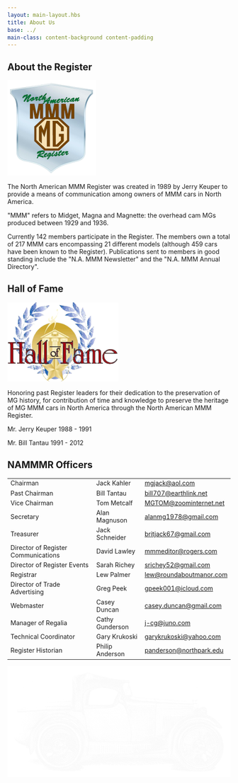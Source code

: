 ```yaml
---
layout: main-layout.hbs
title: About Us
base: ../
main-class: content-background content-padding
---
```

<h2 class="divider">About the Register</h2>

<img class="float-left" src="img/nammmr-logo-metal.png" alt="">

The North American MMM Register was created in 1989 by Jerry Keuper
to provide a means of communication among owners of MMM cars in North America.

"MMM" refers to Midget, Magna and Magnette: the overhead cam MGs
produced between 1929 and 1936.

Currently 142 members participate in the Register.
The members own a total of 217 MMM cars encompassing 21 different models (although 459 cars
have been known to the Register). Publications sent to members in good standing include
the "N.A. MMM Newsletter" and the "N.A. MMM Annual Directory".

<h2 class="divider">Hall of Fame</h2>

<img class="float-right" src="img/hall-of-fame.png" alt="">

Honoring past Register leaders for their dedication to the preservation of MG history,
for contribution of time and knowledge to preserve the heritage of MG MMM cars
in North America through the North American MMM Register.

<div class="hall-of-fame">
Mr. Jerry Keuper   1988 - 1991

Mr. Bill Tantau   1991 - 2012
</div>

<h2 class="divider">NAMMMR Officers</h2>

<table class="officers">
<tr>
	<td class="title">Chairman</td>
	<td>Jack Kahler</td>
	<td><a href="mailto:mgjack@aol.com">mgjack@aol.com</a></td>
</tr>
<tr>
	<td class="title">Past Chairman</td>
	<td>Bill Tantau</td>
	<td><a href="mailto:bill707@earthlink.net">bill707@earthlink.net</a></td>
</tr>
<tr>
	<td class="title">Vice Chairman</td>
	<td>Tom Metcalf</td>
	<td><a href="mailto:MGTOM@zoominternet.net">MGTOM@zoominternet.net</a></td>
</tr>
<tr>
	<td class="title">Secretary</td>
	<td>Alan Magnuson</td>
	<td><a href="mailto:alanmg1978@gmail.com">alanmg1978@gmail.com</a></td>
</tr>
<tr>
	<td class="title">Treasurer</td>
	<td>Jack Schneider</td>
	<td><a href="mailto:britjack67@gmail.com">britjack67@gmail.com</a></td>
</tr>
<tr>
	<td class="title">Director of Register Communications</td>
	<td>David Lawley</td>
	<td><a href="mailto:mmmeditor@rogers.com">mmmeditor@rogers.com</a></td>
</tr>
<tr>
	<td class="title">Director of Register Events</td>
	<td>Sarah Richey</td>
	<td><a href="mailto:srichey52@gmail.com">srichey52@gmail.com</a></td>
</tr>
<tr>
	<td class="title">Registrar</td>
	<td>Lew Palmer</td>
	<td><a href="mailto:lew@roundaboutmanor.com">lew@roundaboutmanor.com</a></td>
</tr>
<tr>
	<td class="title">Director of Trade Advertising</td>
	<td>Greg Peek</td>
	<td><a href="mailto:gpeek001@icloud.com">gpeek001@icloud.com</a></td>
</tr>
<tr>
	<td class="title">Webmaster</td>
	<td>Casey Duncan</td>
	<td><a href="mailto:casey.duncan+nammmr@gmail.com">casey.duncan@gmail.com</a></td>
</tr>
<tr>
	<td class="title">Manager of Regalia</td>
	<td>Cathy Gunderson</td>
	<td><a href="mailto:j-cg@juno.com">j-cg@juno.com</a></td>
</tr>
<tr>
	<td class="title">Technical Coordinator</td>
	<td>Gary Krukoski</td>
	<td><a href="mailto:garykrukoski@yahoo.com">garykrukoski@yahoo.com</a></td>
</tr>
<tr>
	<td class="title">Register Historian</td>
	<td>Philip Anderson</td>
	<td><a href="mailto:panderson@northpark.edu">panderson@northpark.edu</a></td>
</tr>
</table>

<img class="sketch" src="img/m-type-sketch.png" alt="">
